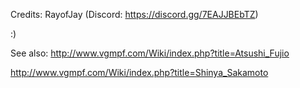 Credits: RayofJay  (Discord: https://discord.gg/7EAJJBEbTZ)

:)


See also: http://www.vgmpf.com/Wiki/index.php?title=Atsushi_Fujio

http://www.vgmpf.com/Wiki/index.php?title=Shinya_Sakamoto
